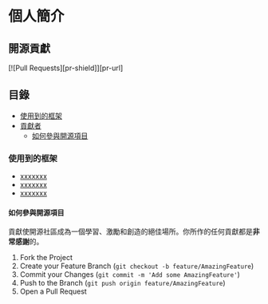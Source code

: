 # 個人簡介

## 開源貢獻 

<!-- PROJECT SHIELDS -->
[![Pull Requests][pr-shield]][pr-url]


 ## 目錄


- [使用到的框架](#使用到的框架)
- [貢獻者](#貢獻者)
  - [如何參與開源項目](#如何參與開源項目)




### 使用到的框架

- [xxxxxxx](https://getbootstrap.com)
- [xxxxxxx](https://jquery.com)
- [xxxxxxx](https://laravel.com)


#### 如何參與開源項目

貢獻使開源社區成為一個學習、激勵和創造的絕佳場所。你所作的任何貢獻都是**非常感謝**的。


1. Fork the Project
2. Create your Feature Branch (`git checkout -b feature/AmazingFeature`)
3. Commit your Changes (`git commit -m 'Add some AmazingFeature'`)
4. Push to the Branch (`git push origin feature/AmazingFeature`)
5. Open a Pull Request





